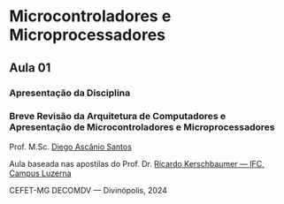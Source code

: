 # Microcontroladores e Microprocessadores

## Aula 01

### Apresentação da Disciplina
### Breve Revisão da Arquitetura de Computadores e Apresentação de Microcontroladores e Microprocessadores

Prof. M.Sc. [Diego Ascânio Santos](mailto:ascanio@cefetmg.br)

Aula baseada nas apostilas do Prof. Dr. [Ricardo Kerschbaumer — IFC, Campus Luzerna](https://lattes.cnpq.br/5304374284779760)

CEFET-MG DECOMDV — Divinópolis, 2024
